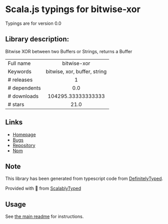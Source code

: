
# Scala.js typings for bitwise-xor

Typings are for version 0.0

## Library description:
Bitwise XOR between two Buffers or Strings, returns a Buffer

|                    |                 |
| ------------------ | :-------------: |
| Full name          | bitwise-xor |
| Keywords           | bitwise, xor, buffer, string |
| # releases         | 1 |
| # dependents       | 0.0 |
| # downloads        | 104295.33333333333 |
| # stars            | 21.0 |

## Links
- [Homepage](https://github.com/czzarr/node-bitwise-xor)
- [Bugs](https://github.com/czzarr/node-bitwise-xor/issues)
- [Repository](https://github.com/czzarr/node-bitwise-xor)
- [Npm](https://www.npmjs.com/package/bitwise-xor)
    


## Note
This library has been generated from typescript code from [DefinitelyTyped](https://definitelytyped.org).

Provided with :purple_heart: from [ScalablyTyped](https://github.com/oyvindberg/ScalablyTyped)

## Usage
See [the main readme](../../readme.md) for instructions.


